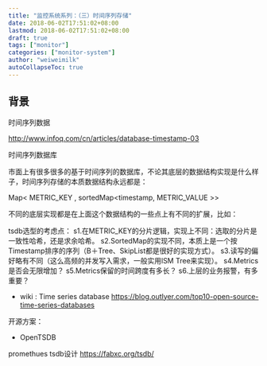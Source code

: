 ```yaml
---
title: "监控系统系列：（三）时间序列存储"
date: 2018-06-02T17:51:02+08:00
lastmod: 2018-06-02T17:51:02+08:00
draft: true
tags: ["monitor"]
categories: ["monitor-system"]
author: "weiweimilk"
autoCollapseToc: true
---
```



## 背景
时间序列数据


http://www.infoq.com/cn/articles/database-timestamp-03



时间序列数据库

市面上有很多很多的基于时间序列的数据库，不论其底层的数据结构实现是什么样子，时间序列存储的本质数据结构永远都是：
 
Map< METRIC_KEY , sortedMap<timestamp, METRIC_VALUE >>
 
不同的底层实现都是在上面这个数据结构的一些点上有不同的扩展，比如：
 


tsdb选型的考虑点：
s1.在METRIC_KEY的分片逻辑，实现上不同：选取的分片是一致性哈希，还是求余哈希。
s2.SortedMap的实现不同，本质上是一个按Timestamp排序的序列（B＋Tree、SkipList都是很好的实现方式）。
s3.读写的偏好略有不同（这么高频的并发写入需求，一般实用lSM Tree来实现）。
s4.Metrics是否会无限增加？
s5.Metrics保留的时间跨度有多长？
s6.上层的业务报警，有多重要？

* wiki : Time series database
https://blog.outlyer.com/top10-open-source-time-series-databases



开源方案：
* OpenTSDB


promethues tsdb设计
https://fabxc.org/tsdb/
